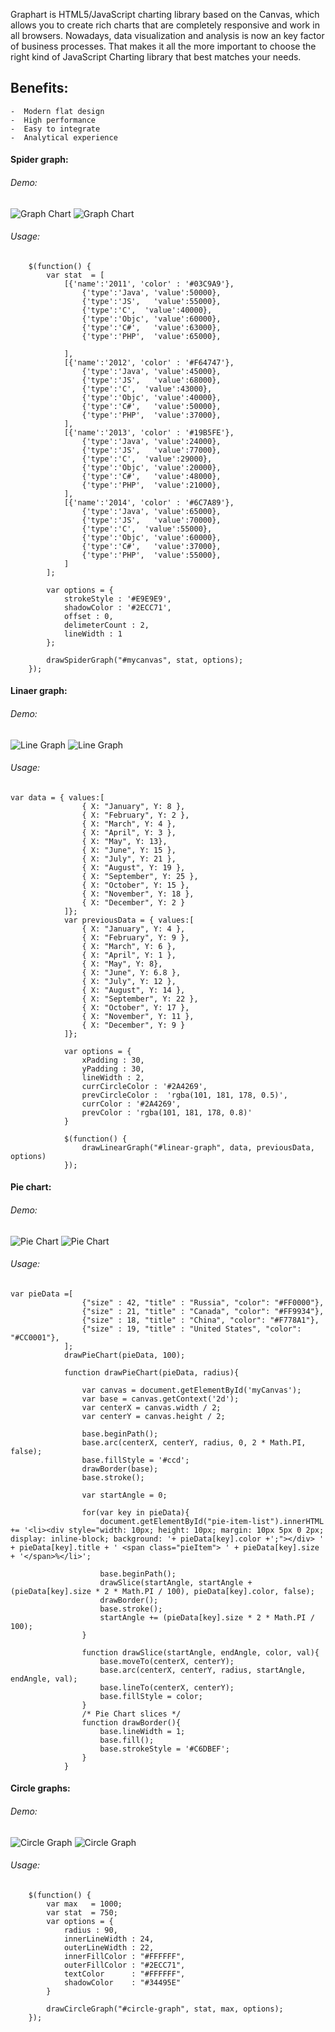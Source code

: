 Graphart is HTML5/JavaScript charting library based on the Canvas, which allows you to 
create rich charts that are completely responsive and work in all browsers.
Nowadays, data visualization and analysis is now an key factor of business processes. That makes it all the more important to choose the right kind of JavaScript Charting library that best matches your needs.

## Benefits:

	-  Modern flat design
	-  High performance
	-  Easy to integrate
	-  Analytical experience

#### Spider graph:
###### Demo:
![Graph Chart](http://content.screencast.com/users/styopdev/folders/Jing/media/0cd27f75-021b-47a1-b878-031c51679f1d/00000006.png)
![Graph Chart](http://content.screencast.com/users/styopdev/folders/Jing/media/72cfb6e9-e0d5-4c73-9d18-d6bafdb6bfab/00000031.png)
###### Usage:
``` 
    $(function() {
    	var stat  = [
    		[{'name':'2011', 'color' : '#03C9A9'},
    			{'type':'Java', 'value':50000},
    			{'type':'JS',   'value':55000},
    			{'type':'C',  'value':40000},
    			{'type':'Objc', 'value':60000},
    			{'type':'C#',   'value':63000},
    			{'type':'PHP',  'value':65000},
    		  	
    		], 
    		[{'name':'2012', 'color' : '#F64747'},
    			{'type':'Java', 'value':45000},
    			{'type':'JS',   'value':68000},
    			{'type':'C',  'value':43000},
    			{'type':'Objc', 'value':40000},
    			{'type':'C#',   'value':50000},
    			{'type':'PHP',  'value':37000},
    		], 
    		[{'name':'2013', 'color' : '#19B5FE'},
    			{'type':'Java', 'value':24000},
    			{'type':'JS',   'value':77000},
    			{'type':'C',  'value':29000},
    			{'type':'Objc', 'value':20000},
    			{'type':'C#',   'value':48000},
    			{'type':'PHP',  'value':21000},
      		],
      		[{'name':'2014', 'color' : '#6C7A89'},
    			{'type':'Java', 'value':65000},
    			{'type':'JS',   'value':70000},
    			{'type':'C',  'value':55000},
    			{'type':'Objc', 'value':60000},
    			{'type':'C#',   'value':37000},
    			{'type':'PHP',  'value':55000},
      		]
      	];
        
    	var options = {
    		strokeStyle : '#E9E9E9',
    		shadowColor : '#2ECC71',
    		offset : 0,
    		delimeterCount : 2,
    		lineWidth : 1
    	};
    
    	drawSpiderGraph("#mycanvas", stat, options);
    });
```

#### Linaer graph:
###### Demo: 
![Line Graph](http://content.screencast.com/users/styopdev/folders/Jing/media/68c58501-430c-48c6-89ab-9153942c5309/00000005.png)
![Line Graph](http://content.screencast.com/users/johannesMt/folders/Jing/media/e83594af-d4d1-4ec9-97d3-76df43ca951d/2015-06-28_2107.png)
###### Usage:
```
var data = { values:[
                { X: "January", Y: 8 },
                { X: "February", Y: 2 },
                { X: "March", Y: 4 },
                { X: "April", Y: 3 },
                { X: "May", Y: 13},
                { X: "June", Y: 15 },
                { X: "July", Y: 21 },
                { X: "August", Y: 19 },
                { X: "September", Y: 25 },
                { X: "October", Y: 15 },
                { X: "November", Y: 18 },
                { X: "December", Y: 2 }
            ]};
            var previousData = { values:[
                { X: "January", Y: 4 },
                { X: "February", Y: 9 },
                { X: "March", Y: 6 },
                { X: "April", Y: 1 },
                { X: "May", Y: 8},
                { X: "June", Y: 6.8 },
                { X: "July", Y: 12 },
                { X: "August", Y: 14 },
                { X: "September", Y: 22 },
                { X: "October", Y: 17 },
                { X: "November", Y: 11 },
                { X: "December", Y: 9 }
            ]};

            var options = {
                xPadding : 30,
                yPadding : 30,
				lineWidth : 2,
				currCircleColor : '#2A4269',
				prevCircleColor :  'rgba(101, 181, 178, 0.5)',
				currColor : '#2A4269',
				prevColor : 'rgba(101, 181, 178, 0.8)'			
            }

            $(function() {
                drawLinearGraph("#linear-graph", data, previousData, options)
            });
```

#### Pie chart:
###### Demo:
![Pie Chart](http://content.screencast.com/users/styopdev/folders/Jing/media/ec600738-fbbe-49c0-bdaa-16b59264b2c0/2015-06-17_2125.png)
![Pie Chart](http://content.screencast.com/users/johannesMt/folders/Jing/media/9aa7acde-fd34-490f-ab03-983a2551cb5c/2015-06-28_2158.png)
###### Usage:
```
var pieData =[
                {"size" : 42, "title" : "Russia", "color": "#FF0000"},
                {"size" : 21, "title" : "Canada", "color": "#FF9934"},
                {"size" : 18, "title" : "China", "color": "#F778A1"},
                {"size" : 19, "title" : "United States", "color": "#CC0001"},
            ];
            drawPieChart(pieData, 100);

            function drawPieChart(pieData, radius){

                var canvas = document.getElementById('myCanvas');
                var base = canvas.getContext('2d');
                var centerX = canvas.width / 2;
                var centerY = canvas.height / 2;

                base.beginPath();
                base.arc(centerX, centerY, radius, 0, 2 * Math.PI, false);
                base.fillStyle = '#ccd';
                drawBorder(base);
                base.stroke();

                var startAngle = 0;

                for(var key in pieData){
                    document.getElementById("pie-item-list").innerHTML += '<li><div style="width: 10px; height: 10px; margin: 10px 5px 0 2px; display: inline-block; background: '+ pieData[key].color +';"></div> ' + pieData[key].title + ' <span class="pieItem"> ' + pieData[key].size + '</span>%</li>';

                    base.beginPath();
                    drawSlice(startAngle, startAngle + (pieData[key].size * 2 * Math.PI / 100), pieData[key].color, false);
                    drawBorder();
                    base.stroke();
                    startAngle += (pieData[key].size * 2 * Math.PI / 100);
                }

                function drawSlice(startAngle, endAngle, color, val){
                    base.moveTo(centerX, centerY);
                    base.arc(centerX, centerY, radius, startAngle, endAngle, val);
                    base.lineTo(centerX, centerY);
                    base.fillStyle = color;
                }
                /* Pie Chart slices */
                function drawBorder(){
                    base.lineWidth = 1;
                    base.fill();
                    base.strokeStyle = '#C6DBEF';
                }
            }
```
#### Circle graphs:
###### Demo:
![Circle Graph](http://content.screencast.com/users/styopdev/folders/Jing/media/87aba6bb-118e-46bd-abda-83b2702218f7/2015-06-17_2227.png)
![Circle Graph](http://content.screencast.com/users/styopdev/folders/Jing/media/c02a460e-3d55-4bb2-bbce-dccbfe680920/2015-06-17_2301.png)
###### Usage:
```
	$(function() {
		var max   = 1000; 
		var stat  = 750;
		var options = {
			radius : 90,
			innerLineWidth : 24,
			outerLineWidth : 22,
			innerFillColor : "#FFFFFF",
			outerFillColor : "#2ECC71",
			textColor	   : "#FFFFFF",
			shadowColor	   : "#34495E"
		}

		drawCircleGraph("#circle-graph", stat, max, options);
	});
```

